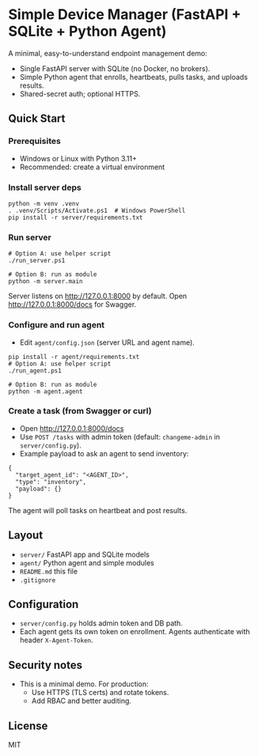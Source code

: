 # Simple Device Manager (FastAPI + SQLite + Python Agent)

A minimal, easy-to-understand endpoint management demo:
- Single FastAPI server with SQLite (no Docker, no brokers).
- Simple Python agent that enrolls, heartbeats, pulls tasks, and uploads results.
- Shared-secret auth; optional HTTPS.

## Quick Start

### Prerequisites
- Windows or Linux with Python 3.11+
- Recommended: create a virtual environment

### Install server deps
```
python -m venv .venv
. .venv/Scripts/Activate.ps1  # Windows PowerShell
pip install -r server/requirements.txt
```

### Run server
```
# Option A: use helper script
./run_server.ps1

# Option B: run as module
python -m server.main
```
Server listens on http://127.0.0.1:8000 by default. Open http://127.0.0.1:8000/docs for Swagger.

### Configure and run agent
- Edit `agent/config.json` (server URL and agent name).
```
pip install -r agent/requirements.txt
# Option A: use helper script
./run_agent.ps1

# Option B: run as module
python -m agent.agent
```

### Create a task (from Swagger or curl)
- Open http://127.0.0.1:8000/docs
- Use `POST /tasks` with admin token (default: `changeme-admin` in `server/config.py`).
- Example payload to ask an agent to send inventory:
```
{
  "target_agent_id": "<AGENT_ID>",
  "type": "inventory",
  "payload": {}
}
```

The agent will poll tasks on heartbeat and post results.

## Layout
- `server/` FastAPI app and SQLite models
- `agent/` Python agent and simple modules
- `README.md` this file
- `.gitignore`

## Configuration
- `server/config.py` holds admin token and DB path.
- Each agent gets its own token on enrollment. Agents authenticate with header `X-Agent-Token`.

## Security notes
- This is a minimal demo. For production:
  - Use HTTPS (TLS certs) and rotate tokens.
  - Add RBAC and better auditing.

## License
MIT
